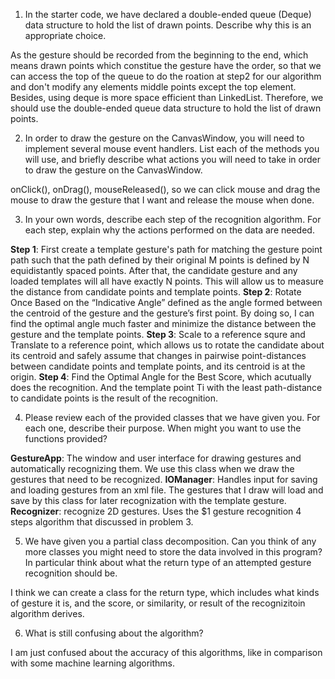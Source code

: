 1. In the starter code, we have declared a double-ended queue (Deque) data structure to hold the list of drawn points. Describe why this is an appropriate choice.

As the gesture should be recorded from the beginning to the end, which means drawn points which constitue the gesture have the order, so that we can access the top of the queue to do the roation at step2 for our algorithm and don't modify any elements middle points except the top element. Besides, using deque is more space efficient than LinkedList. Therefore, we should use the double-ended queue data structure to hold the list of drawn points.

2. In order to draw the gesture on the CanvasWindow, you will need to implement several mouse event handlers. List each of the methods you will use, and briefly describe what actions you will need to take in order to draw the gesture on the CanvasWindow.

onClick(), onDrag(), mouseReleased(), so we can click mouse and drag the mouse to draw the gesture that I want and release the mouse when done.


3. In your own words, describe each step of the recognition algorithm. For each step, explain why the actions performed on the data are needed.

**Step 1**: First create a template gesture's path for matching the gesture point path such that the path defined by their original M points is defined by N equidistantly spaced points. After that, the candidate gesture and any loaded templates will all have exactly N points. This will allow us to measure the distance from candidate points and template points.
**Step 2**: Rotate Once Based on the “Indicative Angle” defined as the angle formed between the centroid of the gesture and the gesture’s first point. By doing so, I can find the optimal angle much faster and minimize the distance between the gesture and the template points.
**Step 3**: Scale to a reference squre and Translate to a reference point, which allows us to rotate the candidate about its centroid and safely assume that changes in pairwise point-distances between candidate points and template points, and its centroid is at the origin.
**Step 4**: Find the Optimal Angle for the Best Score, which acutually does the recognition. And the template point Ti with the least path-distance to candidate points is the result of the recognition. 

4. Please review each of the provided classes that we have given you. For each one, describe their purpose. When might you want to use the functions provided?

**GestureApp**: The window and user interface for drawing gestures and automatically recognizing them. We use this class when we draw the gestures that need to be recognized.
**IOManager**: Handles input for saving and loading gestures from an xml file. The gestures that I draw will load and save by this class for later recognization with the template gesture.
**Recognizer**: recognize 2D gestures. Uses the $1 gesture recognition 4 steps algorithm that discussed in problem 3.

5. We have given you a partial class decomposition. Can you think of any more classes you might need to store the data involved in this program? In particular think about what the return type of an attempted gesture recognition should be.

I think we can create a class for the return type, which includes what kinds of gesture it is, and the score, or similarity, or result of the recognizitoin algorithm derives. 

6. What is still confusing about the algorithm?

I am just confused about the accuracy of this algorithms, like in comparison with some machine learning algorithms.
